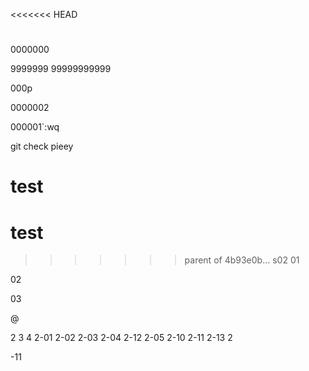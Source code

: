 <<<<<<< HEAD
#
0000000

9999999
99999999999

000p

0000002

000001`:wq

git check pieey

test
=======
# test
>>>>>>> parent of 4b93e0b... s02
01

02

03

@

2
3
4
2-01
2-02
2-03
2-04
2-12
2-05
2-10
2-11
2-13
2


-11
